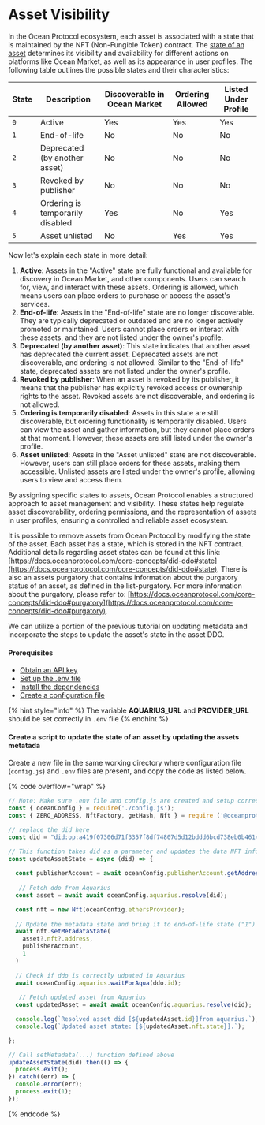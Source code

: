# Asset Visibility

In the Ocean Protocol ecosystem, each asset is associated with a state that is maintained by the NFT (Non-Fungible Token) contract. The [state of an asset](../ddo-specification.md#state) determines its visibility and availability for different actions on platforms like Ocean Market, as well as its appearance in user profiles. The following table outlines the possible states and their characteristics:

| State | Description                      | Discoverable in Ocean Market | Ordering Allowed | Listed Under Profile |
| ----- | -------------------------------- | ---------------------------- | ---------------- | -------------------- |
| `0`   | Active                           | Yes                          | Yes              | Yes                  |
| `1`   | End-of-life                      | No                           | No               | No                   |
| `2`   | Deprecated (by another asset)    | No                           | No               | No                   |
| `3`   | Revoked by publisher             | No                           | No               | No                   |
| `4`   | Ordering is temporarily disabled | Yes                          | No               | Yes                  |
| `5`   | Asset unlisted                   | No                           | Yes              | Yes                  |

Now let's explain each state in more detail:

1. **Active**: Assets in the "Active" state are fully functional and available for discovery in Ocean Market, and other components. Users can search for, view, and interact with these assets. Ordering is allowed, which means users can place orders to purchase or access the asset's services.
2. **End-of-life**: Assets in the "End-of-life" state are no longer discoverable. They are typically deprecated or outdated and are no longer actively promoted or maintained. Users cannot place orders or interact with these assets, and they are not listed under the owner's profile.
3. **Deprecated (by another asset)**: This state indicates that another asset has deprecated the current asset. Deprecated assets are not discoverable, and ordering is not allowed. Similar to the "End-of-life" state, deprecated assets are not listed under the owner's profile.
4. **Revoked by publisher**: When an asset is revoked by its publisher, it means that the publisher has explicitly revoked access or ownership rights to the asset. Revoked assets are not discoverable, and ordering is not allowed.
5. **Ordering is temporarily disabled**: Assets in this state are still discoverable, but ordering functionality is temporarily disabled. Users can view the asset and gather information, but they cannot place orders at that moment. However, these assets are still listed under the owner's profile.
6. **Asset unlisted**: Assets in the "Asset unlisted" state are not discoverable. However, users can still place orders for these assets, making them accessible. Unlisted assets are listed under the owner's profile, allowing users to view and access them.

By assigning specific states to assets, Ocean Protocol enables a structured approach to asset management and visibility. These states help regulate asset discoverability, ordering permissions, and the representation of assets in user profiles, ensuring a controlled and reliable asset ecosystem.

It is possible to remove assets from Ocean Protocol by modifying the state of the asset. Each asset has a state, which is stored in the NFT contract. Additional details regarding asset states can be found at this link: [https://docs.oceanprotocol.com/core-concepts/did-ddo#state](https://docs.oceanprotocol.com/core-concepts/did-ddo#state). There is also an assets purgatory that contains information about the purgatory status of an asset, as defined in the list-purgatory. For more information about the purgatory, please refer to: [https://docs.oceanprotocol.com/core-concepts/did-ddo#purgatory](https://docs.oceanprotocol.com/core-concepts/did-ddo#purgatory).

We can utilize a portion of the previous tutorial on updating metadata and incorporate the steps to update the asset's state in the asset DDO.

#### Prerequisites

* [Obtain an API key](broken-reference)
* [Set up the .env file](broken-reference)
* [Install the dependencies](broken-reference)
* [Create a configuration file](configuration.md)

{% hint style="info" %}
The variable **AQUARIUS\_URL** and **PROVIDER\_URL** should be set correctly in `.env` file
{% endhint %}

#### Create a script to update the state of an asset by updating the assets metatada

Create a new file in the same working directory where configuration file (`config.js`) and `.env` files are present, and copy the code as listed below.

{% code overflow="wrap" %}
```javascript
// Note: Make sure .env file and config.js are created and setup correctly
const { oceanConfig } = require('./config.js');
const { ZERO_ADDRESS, NftFactory, getHash, Nft } = require ('@oceanprotocol/lib');

// replace the did here
const did = "did:op:a419f07306d71f3357f8df74807d5d12bddd6bcd738eb0b461470c64859d6f0f";

// This function takes did as a parameter and updates the data NFT information
const updateAssetState = async (did) => {
  
  const publisherAccount = await oceanConfig.publisherAccount.getAddress();
  
   // Fetch ddo from Aquarius
  const asset = await await oceanConfig.aquarius.resolve(did);

  const nft = new Nft(oceanConfig.ethersProvider);
  
  // Update the metadata state and bring it to end-of-life state ("1")
  await nft.setMetadataState(
    asset?.nft?.address,
    publisherAccount,
    1
  )
  
  // Check if ddo is correctly udpated in Aquarius 
  await oceanConfig.aquarius.waitForAqua(ddo.id);
  
   // Fetch updated asset from Aquarius
  const updatedAsset = await await oceanConfig.aquarius.resolve(did);

  console.log(`Resolved asset did [${updatedAsset.id}]from aquarius.`);
  console.log(`Updated asset state: [${updatedAsset.nft.state}].`);

};

// Call setMetadata(...) function defined above
updateAssetState(did).then(() => {
  process.exit();
}).catch((err) => {
  console.error(err);
  process.exit(1);
});
```
{% endcode %}

